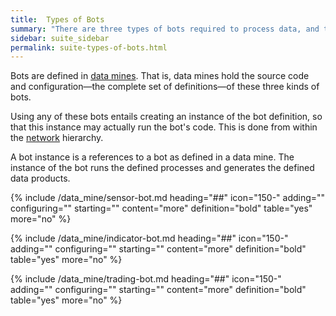 ```yaml
---
title:  Types of Bots
summary: "There are three types of bots required to process data, and to trade: sensors bots, indicators bots, and the trading bot."
sidebar: suite_sidebar
permalink: suite-types-of-bots.html
---
```


Bots are defined in <a href="" data-toggle="tooltip" data-original-title="{{site.data.data_mine.data_mine}}">data mines</a>. That is, data mines hold the source code and configuration&mdash;the complete set of definitions&mdash;of these three kinds of bots.

Using any of these bots entails creating an instance of the bot definition, so that this instance may actually run the bot's code. This is done from within the <a href="" data-toggle="tooltip" data-original-title="{{site.data.network.network}}">network</a> hierarchy.

A bot instance is a references to a bot as defined in a data mine. The instance of the bot runs the defined processes and generates the defined data products.

{% include /data_mine/sensor-bot.md heading="##" icon="150-" adding="" configuring="" starting="" content="more" definition="bold" table="yes" more="no" %}

{% include /data_mine/indicator-bot.md heading="##" icon="150-" adding="" configuring="" starting="" content="more" definition="bold" table="yes" more="no" %}

{% include /data_mine/trading-bot.md heading="##" icon="150-" adding="" configuring="" starting="" content="more" definition="bold" table="yes" more="no" %}

